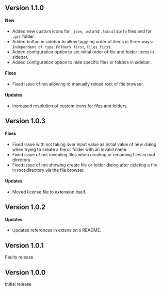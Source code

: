 ## Version 1.1.0
#### New
- Added new custom icons for `.json`, `.md` and `.tsbuildinfo` files and for `.git` folder.
- Added button in sidebar to allow toggling order of items in three ways: `Independent of type`, `Folders first`, `Files first`.
- Added configuration option to set initial order of file and folder items in sidebar.
- Added configuration option to hide specific files or folders in sidebar.

#### Fixes
- Fixed issue of not allowing to manually reload root of file browser.

#### Updates
- Increased resolution of custom icons for files and folders.

## Version 1.0.3
#### Fixes
- Fixed issue with not taking over input value as initial value of new dialog when trying to create a file or folder with an invalid name.
- Fixed issue of not revealing files when creating or renaming files in root directory.
- Fixed issue of not showing create file or folder dialog after deleting a file in root directory via the file browser.
#### Updates
- Moved license file to extension itself.

## Version 1.0.2
#### Updates
- Updated references in extension's README.

## Version 1.0.1
Faulty release

## Version 1.0.0
Initial release
